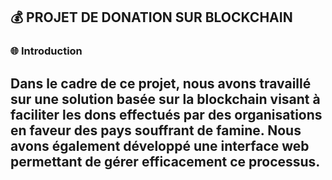 ## :moneybag: PROJET DE DONATION SUR BLOCKCHAIN
### :globe_with_meridians: Introduction
Dans le cadre de ce projet, nous avons travaillé sur une solution basée sur la blockchain visant à faciliter les dons effectués par des organisations en faveur des pays souffrant de famine. Nous avons également développé une interface web permettant de gérer efficacement ce processus.
---
